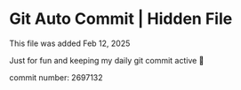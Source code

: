 # Git Auto Commit | Hidden File

This file was added Feb 12, 2025

Just for fun and keeping my daily git commit active 🤪

commit number: 2697132
